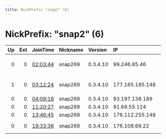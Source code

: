 ```yaml
---
title: NickPrefix "snap2" (6)
---
```


# NickPrefix: "snap2" (6)

|   Up |   Ext | JoinTime                                                                                            | Nickname   | Version   | IP              | AS                                       | CC   |   ORp |   Dirp | OS    | Contact   |   eFamMembers |
|-----:|------:|:----------------------------------------------------------------------------------------------------|:-----------|:----------|:----------------|:-----------------------------------------|:-----|------:|-------:|:------|:----------|--------------:|
|    0 |     0 | [02:03:44](https://metrics.torproject.org/rs.html#details/C11C18B8996159C10FCAB7B53F885D32A896F0CE) | snap269    | 0.3.4.10  | 99.246.85.46    | Rogers Communications Canada Inc.        | ca   | 33981 |      0 | Linux | None      |             1 |
|    1 |     0 | [03:12:24](https://metrics.torproject.org/rs.html#details/8B2A5827C4EE2427A0E16F856494479076C57B06) | snap269    | 0.3.4.10  | 177.185.185.148 | R W TELECOMUNICACOES EIRELI - EPP        | br   | 34309 |      0 | Linux | None      |             1 |
|    0 |     0 | [04:09:18](https://metrics.torproject.org/rs.html#details/B6B8D6454C3F1D327CB5554F4DBEFF4828A6D327) | snap269    | 0.3.4.10  | 93.197.138.189  | Deutsche Telekom AG                      | de   | 45569 |      0 | Linux | None      |             1 |
|    0 |     0 | [11:20:27](https://metrics.torproject.org/rs.html#details/708FDAE432B208BB2F15D045C0ADB7279CF795E8) | snap269    | 0.3.4.10  | 91.69.55.124    | SFR SA                                   | fr   | 43989 |      0 | Linux | None      |             1 |
|    0 |     0 | [13:46:45](https://metrics.torproject.org/rs.html#details/8E2BB4851D7B388706C23C818BF951EA5ECC2115) | snap269    | 0.3.4.10  | 176.112.255.149 | LLC Electron-Telecom                     | ru   | 39011 |      0 | Linux | None      |             1 |
|    0 |     0 | [19:33:38](https://metrics.torproject.org/rs.html#details/27DFF97D21DC7EB51FBA19C2B3120009908F6049) | snap269    | 0.3.4.10  | 176.108.69.22   | Svyaz-INKOM-Servis i telekommunikatsii L | kz   | 38201 |      0 | Linux | None      |             1 |
